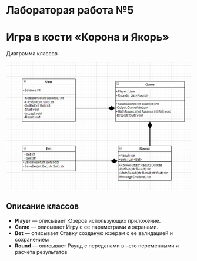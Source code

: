 # Лабораторая работа №5
# Игра в кости «Корона и Якорь»

Диаграмма классов

![alt text](<./5.5.jpg>)

## Описание классов
- **Player** — описывает Юзеров использующих приложение.
- **Game** — описывает Игру с ее параметрами и экранами.
- **Bet** — описывает Ставку созданую юзерам с ее валидацией и сохранением 
- **Round** — описывает Раунд с переданами в него переменными и расчета результатов
